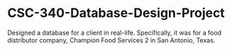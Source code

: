 # CSC-340-Database-Design-Project
Designed a database for a client in real-life. Specifically, it was for a food distributor company, Champion Food Services 2 in San Antonio, Texas.

